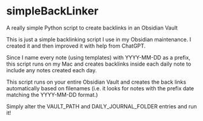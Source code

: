# simpleBackLinker
A really simple Python script to create backlinks in an Obsidian Vault

This is just a simple backlinking script I use in my Obsidian maintenance. I created it and then improved it with help from ChatGPT. 

Since I name every note (using templates) with YYYY-MM-DD as a prefix, this script runs on my Mac and creates backlinks inside each daily note to include any notes created each day. 

This script runs on your entire Obsidian Vault and creates the back links automatically based on filenames (i.e. it looks for notes with the prefix date matching the YYYY-MM-DD format.)

Simply alter the VAULT_PATH and DAILY_JOURNAL_FOLDER entries and run it!
